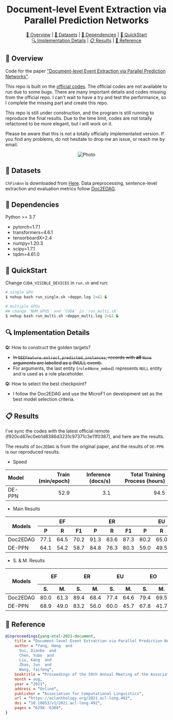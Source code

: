 <div align="center">
  <h1>Document-level Event Extraction via Parallel Prediction Networks</h1>
  <a href="#overview">🧱 Overview</a> | <a href="#datasets">💾 Datasets</a> | <a href="#dependencies">🌴 Dependencies</a> | <a href="#quickstart">🚀 QuickStart</a> <br />
  <a href="#implementation-detail">🔍 Implementation Details</a> | <a href="#results">📋 Results</a> | <a href="#reference">💌 Reference</a>
</div>


<h2 id="overview">🧱 Overview</h2>

Code for the paper ["Document-level Event Extraction via Parallel Prediction Networks"](https://aclanthology.org/2021.acl-long.492/).

This repo is built on the [official codes](https://github.com/HangYang-NLP/DE-PPN).
The official codes are not available to run due to some bugs.
There are many important details and codes missing from the official repo.
I can't wait to have a try and test the performance, so I complete the missing part and create this repo.

This repo is still under construction, and the program is still running to reproduce the final results.
Due to the time limit, codes are not totally refactored to be more elegant, but I will work on it.

Please be aware that this is not a totally officially implementated version.
If you find any problems, do not hesitate to drop me an issue, or reach me by email.

<p align="center">
  <img src="./overview.png" alt="Photo" style="width=100%;">
</p>

<h2 id="datasets">💾 Datasets</h2>

`ChFinAnn` is downloaded from [Here](https://github.com/dolphin-zs/Doc2EDAG/blob/master/Data.zip).
Data preprocessing, sentence-level extraction and evaluation metrics follow [Doc2EDAG](https://github.com/dolphin-zs/Doc2EDAG).

<h2 id="dependencies">🌴 Dependencies</h2>

Python >= 3.7
- pytorch=1.7.1
- transformers=4.6.1
- tensorboardX=2.4
- numpy=1.20.3
- scipy=1.7.1
- tqdm=4.61.0

<h2 id="quickstart">🚀 QuickStart</h2>

Change `CUDA_VISIBLE_DEVICES` in `run.sh` and run:

```bash
# single GPU
$ nohup bash run_single.sh >deppn.log 2>&1 &

# multiple GPUs
## change `NUM_GPUS` and `CUDA` in `run_multi.sh`
$ nohup bash run_multi.sh >deppn_multi.log 2>&1 &
```

<h2 id="implementation-detail">🔍 Implementation Details</h2>

**Q:** How to construct the golden targets?
- ~~In `DEEFeature.extract_predicted_instances`, records with **all** `None` arguments are labelled as `0` (NULL event).~~
- For arguments, the last entity (`role4None_embed`) represents `NULL` entity and is used as a role placeholder.

**Q:** How to select the best checkpoint?
- I follow the Doc2EDAG and use the MicroF1 on development set as the best model selection criteria.


<h2 id="results">📋 Results</h2>

I've sync the codes with the latest official remote (f920cd67ec0eb1d8386d3231c97371c3e11f0387), and here are the results.

The results of `Doc2EDAG` is from the original paper, and the results of `DE-PPN` is our reproduced results.

- Speed

| Model  | Train (min/epoch) | Inference (docs/s) | Total Training Process (hours) |
| :----- | ----------------: | -----------------: | -----------------------------: |
| DE-PPN |             52.9  |               3.1  |                          94.5  |

- Main Results

<table>
<thead>
  <tr>
    <th rowspan="2">Models</th>
    <th colspan="3">EF</th>
    <th colspan="3">ER</th>
    <th colspan="3">EU</th>
    <th colspan="3">EO</th>
    <th colspan="3">EP</th>
    <th colspan="3">Overall Macro</th>
    <th colspan="3">Overall Micro</th>
  </tr>
  <tr>
    <th>P</th>
    <th>R</th>
    <th>F1</th>
    <th>P</th>
    <th>R</th>
    <th>F1</th>
    <th>P</th>
    <th>R</th>
    <th>F1</th>
    <th>P</th>
    <th>R</th>
    <th>F1</th>
    <th>P</th>
    <th>R</th>
    <th>F1</th>
    <th>P</th>
    <th>R</th>
    <th>F1</th>
    <th>P</th>
    <th>R</th>
    <th>F1</th>
  </tr>
</thead>
<tbody>
  <tr>
    <td>Doc2EDAG</td>
    <td>77.1</td>
    <td>64.5</td>
    <td>70.2</td>
    <td>91.3</td>
    <td>83.6</td>
    <td>87.3</td>
    <td>80.2</td>
    <td>65.0</td>
    <td>71.8</td>
    <td>82.1</td>
    <td>69.0</td>
    <td>75.0</td>
    <td>80.0</td>
    <td>74.8</td>
    <td>77.3</td>
    <td></td>
    <td></td>
    <td>76.3</td>
    <td></td>
    <td></td>
    <td></td>
  </tr>
  <tr>
    <td>DE-PPN</td>
    <td>64.1</td>
    <td>54.2</td>
    <td>58.7</td>
    <td>84.8</td>
    <td>76.3</td>
    <td>80.3</td>
    <td>59.0</td>
    <td>49.5</td>
    <td>53.8</td>
    <td>63.3</td>
    <td>50.9</td>
    <td>56.4</td>
    <td>70.5</td>
    <td>55.3</td>
    <td>62.0</td>
    <td>68.3</td>
    <td>57.2</td>
    <td>62.2</td>
    <td>72.6</td>
    <td>59.5</td>
    <td>65.4</td>
  </tr>
</tbody>
</table>

- S. & M. Results

<table>
<thead>
  <tr>
    <th rowspan="2">Models</th>
    <th colspan="2">EF</th>
    <th colspan="2">ER</th>
    <th colspan="2">EU</th>
    <th colspan="2">EO</th>
    <th colspan="2">EP</th>
    <th colspan="2">Overall Macro</th>
    <th colspan="2">Overall Micro</th>
  </tr>
  <tr>
    <th>S.</th>
    <th>M.</th>
    <th>S.</th>
    <th>M.</th>
    <th>S.</th>
    <th>M.</th>
    <th>S.</th>
    <th>M.</th>
    <th>S.</th>
    <th>M.</th>
    <th>S.</th>
    <th>M.</th>
    <th>S.</th>
    <th>M.</th>
  </tr>
</thead>
<tbody>
  <tr>
    <td>Doc2EDAG</td>
    <td>80.0</td>
    <td>61.3</td>
    <td>89.4</td>
    <td>68.4</td>
    <td>77.4</td>
    <td>64.6</td>
    <td>79.4</td>
    <td>69.5</td>
    <td>85.5</td>
    <td>72.5</td>
    <td>82.3</td>
    <td>67.3</td>
    <td></td>
    <td></td>
  </tr>
  <tr>
    <td>DE-PPN</td>
    <td>68.9</td>
    <td>49.0</td>
    <td>83.2</td>
    <td>56.0</td>
    <td>60.0</td>
    <td>45.7</td>
    <td>67.8</td>
    <td>41.7</td>
    <td>75.9</td>
    <td>53.7</td>
    <td>71.2</td>
    <td>49.2</td>
    <td>77.0</td>
    <td>52.2</td>
  </tr>
</tbody>
</table>

<h2 id="reference">💌 Reference</h2>

```bibtex
@inproceedings{yang-etal-2021-document,
    title = "Document-level Event Extraction via Parallel Prediction Networks",
    author = "Yang, Hang  and
      Sui, Dianbo  and
      Chen, Yubo  and
      Liu, Kang  and
      Zhao, Jun  and
      Wang, Taifeng",
    booktitle = "Proceedings of the 59th Annual Meeting of the Association for Computational Linguistics and the 11th International Joint Conference on Natural Language Processing (Volume 1: Long Papers)",
    month = aug,
    year = "2021",
    address = "Online",
    publisher = "Association for Computational Linguistics",
    url = "https://aclanthology.org/2021.acl-long.492",
    doi = "10.18653/v1/2021.acl-long.492",
    pages = "6298--6308",
}
```
